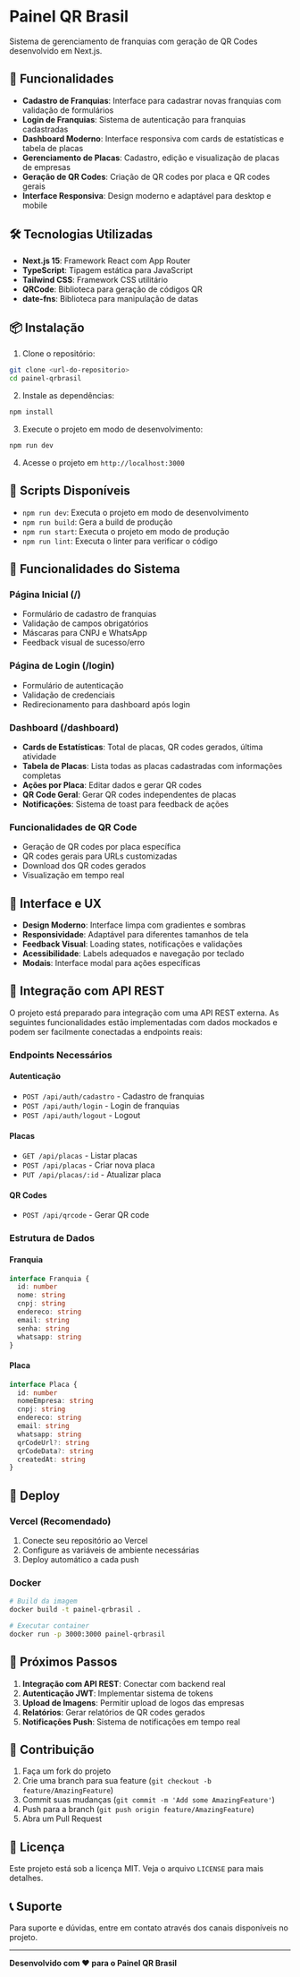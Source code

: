 # Painel QR Brasil

Sistema de gerenciamento de franquias com geração de QR Codes desenvolvido em Next.js.

## 🚀 Funcionalidades

- **Cadastro de Franquias**: Interface para cadastrar novas franquias com validação de formulários
- **Login de Franquias**: Sistema de autenticação para franquias cadastradas
- **Dashboard Moderno**: Interface responsiva com cards de estatísticas e tabela de placas
- **Gerenciamento de Placas**: Cadastro, edição e visualização de placas de empresas
- **Geração de QR Codes**: Criação de QR codes por placa e QR codes gerais
- **Interface Responsiva**: Design moderno e adaptável para desktop e mobile

## 🛠️ Tecnologias Utilizadas

- **Next.js 15**: Framework React com App Router
- **TypeScript**: Tipagem estática para JavaScript
- **Tailwind CSS**: Framework CSS utilitário
- **QRCode**: Biblioteca para geração de códigos QR
- **date-fns**: Biblioteca para manipulação de datas

## 📦 Instalação

1. Clone o repositório:
```bash
git clone <url-do-repositorio>
cd painel-qrbrasil
```

2. Instale as dependências:
```bash
npm install
```

3. Execute o projeto em modo de desenvolvimento:
```bash
npm run dev
```

4. Acesse o projeto em `http://localhost:3000`

## 🔧 Scripts Disponíveis

- `npm run dev`: Executa o projeto em modo de desenvolvimento
- `npm run build`: Gera a build de produção
- `npm run start`: Executa o projeto em modo de produção
- `npm run lint`: Executa o linter para verificar o código

## 📱 Funcionalidades do Sistema

### Página Inicial (/)
- Formulário de cadastro de franquias
- Validação de campos obrigatórios
- Máscaras para CNPJ e WhatsApp
- Feedback visual de sucesso/erro

### Página de Login (/login)
- Formulário de autenticação
- Validação de credenciais
- Redirecionamento para dashboard após login

### Dashboard (/dashboard)
- **Cards de Estatísticas**: Total de placas, QR codes gerados, última atividade
- **Tabela de Placas**: Lista todas as placas cadastradas com informações completas
- **Ações por Placa**: Editar dados e gerar QR codes
- **QR Code Geral**: Gerar QR codes independentes de placas
- **Notificações**: Sistema de toast para feedback de ações

### Funcionalidades de QR Code
- Geração de QR codes por placa específica
- QR codes gerais para URLs customizadas
- Download dos QR codes gerados
- Visualização em tempo real

## 🎨 Interface e UX

- **Design Moderno**: Interface limpa com gradientes e sombras
- **Responsividade**: Adaptável para diferentes tamanhos de tela
- **Feedback Visual**: Loading states, notificações e validações
- **Acessibilidade**: Labels adequados e navegação por teclado
- **Modais**: Interface modal para ações específicas

## 🔄 Integração com API REST

O projeto está preparado para integração com uma API REST externa. As seguintes funcionalidades estão implementadas com dados mockados e podem ser facilmente conectadas a endpoints reais:

### Endpoints Necessários

#### Autenticação
- `POST /api/auth/cadastro` - Cadastro de franquias
- `POST /api/auth/login` - Login de franquias
- `POST /api/auth/logout` - Logout

#### Placas
- `GET /api/placas` - Listar placas
- `POST /api/placas` - Criar nova placa
- `PUT /api/placas/:id` - Atualizar placa

#### QR Codes
- `POST /api/qrcode` - Gerar QR code

### Estrutura de Dados

#### Franquia
```typescript
interface Franquia {
  id: number
  nome: string
  cnpj: string
  endereco: string
  email: string
  senha: string
  whatsapp: string
}
```

#### Placa
```typescript
interface Placa {
  id: number
  nomeEmpresa: string
  cnpj: string
  endereco: string
  email: string
  whatsapp: string
  qrCodeUrl?: string
  qrCodeData?: string
  createdAt: string
}
```

## 🚀 Deploy

### Vercel (Recomendado)
1. Conecte seu repositório ao Vercel
2. Configure as variáveis de ambiente necessárias
3. Deploy automático a cada push

### Docker
```bash
# Build da imagem
docker build -t painel-qrbrasil .

# Executar container
docker run -p 3000:3000 painel-qrbrasil
```

## 📝 Próximos Passos

1. **Integração com API REST**: Conectar com backend real
2. **Autenticação JWT**: Implementar sistema de tokens
3. **Upload de Imagens**: Permitir upload de logos das empresas
4. **Relatórios**: Gerar relatórios de QR codes gerados
5. **Notificações Push**: Sistema de notificações em tempo real

## 🤝 Contribuição

1. Faça um fork do projeto
2. Crie uma branch para sua feature (`git checkout -b feature/AmazingFeature`)
3. Commit suas mudanças (`git commit -m 'Add some AmazingFeature'`)
4. Push para a branch (`git push origin feature/AmazingFeature`)
5. Abra um Pull Request

## 📄 Licença

Este projeto está sob a licença MIT. Veja o arquivo `LICENSE` para mais detalhes.

## 📞 Suporte

Para suporte e dúvidas, entre em contato através dos canais disponíveis no projeto.

---

**Desenvolvido com ❤️ para o Painel QR Brasil**
